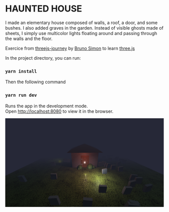 # HAUNTED HOUSE

I made an elementary house composed of walls, a roof, a door, and some bushes. I also added graves in the garden. Instead of visible ghosts made of sheets, I simply use multicolor lights floating around and passing through the walls and the floor.

Exercice from [threejs-journey](https://threejs-journey.xyz/) by [Bruno Simon](https://github.com/brunosimon) to learn [three.js](https://threejs.org/)

In the project directory, you can run:

### `yarn install`

Then the following command

### `yarn run dev`

Runs the app in the development mode.\
Open [http://localhost:8080](http://localhost:8080) to view it in the browser.

![HauntedHouse](./HauntedHouse.png "HauntedHouse")
